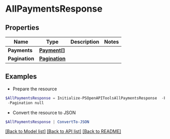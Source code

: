 # AllPaymentsResponse
## Properties

Name | Type | Description | Notes
------------ | ------------- | ------------- | -------------
**Payments** | [**Payment[]**](Payment.md) |  | 
**Pagination** | [**Pagination**](Pagination.md) |  | 

## Examples

- Prepare the resource
```powershell
$AllPaymentsResponse = Initialize-PSOpenAPIToolsAllPaymentsResponse  -Payments null `
 -Pagination null
```

- Convert the resource to JSON
```powershell
$AllPaymentsResponse | ConvertTo-JSON
```

[[Back to Model list]](../README.md#documentation-for-models) [[Back to API list]](../README.md#documentation-for-api-endpoints) [[Back to README]](../README.md)

